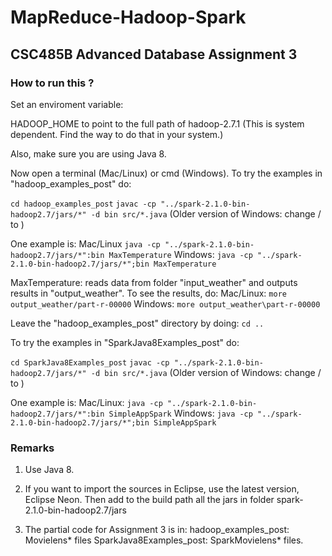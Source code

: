 # MapReduce-Hadoop-Spark

## CSC485B Advanced Database Assignment 3

### How to run this ?
Set an enviroment variable:

HADOOP_HOME to point to the full path of hadoop-2.7.1
(This is system dependent. Find the way to do that in your system.)

Also, make sure you are using Java 8.

Now open a terminal (Mac/Linux) or cmd (Windows).
To try the examples in "hadoop_examples_post" do:

`cd hadoop_examples_post`
`javac -cp "../spark-2.1.0-bin-hadoop2.7/jars/*" -d bin src/*.java`
 (Older version of Windows: change / to \)

One example is:
  Mac/Linux
`java -cp "../spark-2.1.0-bin-hadoop2.7/jars/*":bin MaxTemperature`
  Windows:
`java -cp "../spark-2.1.0-bin-hadoop2.7/jars/*";bin MaxTemperature`

MaxTemperature:
  reads data from folder "input_weather" and
  outputs results in "output_weather".
To see the results, do:
  Mac/Linux:
`more output_weather/part-r-00000`
  Windows:
`more output_weather\part-r-00000`

Leave the "hadoop_examples_post" directory by doing:
`cd ..`

To try the examples in "SparkJava8Examples_post" do:

`cd SparkJava8Examples_post`
`javac -cp "../spark-2.1.0-bin-hadoop2.7/jars/*" -d bin src/*.java`
 (Older version of Windows: change / to \)

One example is:
 Mac/Linux:
`java -cp "../spark-2.1.0-bin-hadoop2.7/jars/*":bin SimpleAppSpark`
 Windows:
`java -cp "../spark-2.1.0-bin-hadoop2.7/jars/*";bin SimpleAppSpark`


### Remarks
1. Use Java 8.

2. If you want to import the sources in Eclipse, use the latest version, Eclipse Neon.
   Then add to the build path all the jars in folder spark-2.1.0-bin-hadoop2.7/jars

3. The partial code for Assignment 3 is in:
     hadoop_examples_post:    Movielens* files
     SparkJava8Examples_post: SparkMovielens* files.
